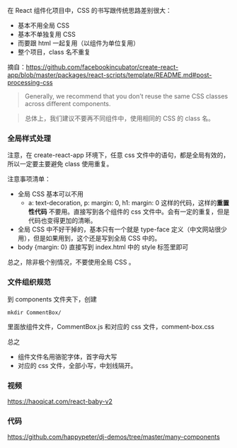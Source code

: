 在 React 组件化项目中，CSS 的书写跟传统思路差别很大：

- 基本不用全局 CSS
- 基本不单独复用 CSS
- 而要跟 html 一起复用（以组件为单位复用）
- 整个项目，class 名不重复

摘自：https://github.com/facebookincubator/create-react-app/blob/master/packages/react-scripts/template/README.md#post-processing-css


>Generally, we recommend that you don’t reuse the same CSS classes across different components.

> 总体上，我们建议不要再不同组件中，使用相同的 CSS 的 class 名。

### 全局样式处理

注意，在 create-react-app 环境下，任意 css 文件中的语句，都是全局有效的，所以一定要主要避免 class 使用重复。

注意事项清单：

- 全局 CSS 基本可以不用
  - a: text-decoration, p: margin: 0, h1: margin: 0 这样的代码，这样的**重置性代码** 不要用。直接写到各个组件的 css 文件中。会有一定的重复，但是代码也变得更加的清晰。
- 全局 CSS 中不好干掉的，基本只有一个就是 type-face 定义（中文网站很少用），但是如果用到，这个还是写到全局 CSS 中的。
- body {margin: 0} 直接写到 index.html 中的 style 标签里即可

总之，除非极个别情况，不要使用全局 CSS 。

### 文件组织规范

到 components 文件夹下，创建

```
mkdir CommentBox/
```

里面放组件文件，CommentBox.js 和对应的 css 文件，comment-box.css

总之

- 组件文件名用骆驼字体，首字母大写
- 对应的 css 文件，全部小写，中划线隔开。

### 视频

https://haoqicat.com/react-baby-v2

### 代码

https://github.com/happypeter/dj-demos/tree/master/many-components
